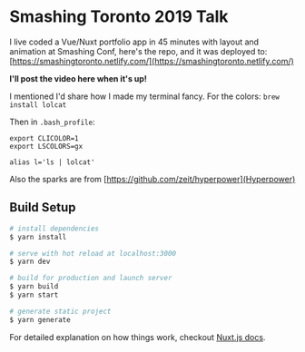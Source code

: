 # Smashing Toronto 2019 Talk

I live coded a Vue/Nuxt portfolio app in 45 minutes with layout and animation at Smashing Conf, here's the repo, and it was deployed to: [https://smashingtoronto.netlify.com/](https://smashingtoronto.netlify.com/)

**I'll post the video here when it's up!**

I mentioned I'd share how I made my terminal fancy. For the colors:
`brew install lolcat`

Then in `.bash_profile`:

```
export CLICOLOR=1
export LSCOLORS=gx

alias l='ls | lolcat'
```

Also the sparks are from [https://github.com/zeit/hyperpower](Hyperpower)

## Build Setup

```bash
# install dependencies
$ yarn install

# serve with hot reload at localhost:3000
$ yarn dev

# build for production and launch server
$ yarn build
$ yarn start

# generate static project
$ yarn generate
```

For detailed explanation on how things work, checkout [Nuxt.js docs](https://nuxtjs.org).
